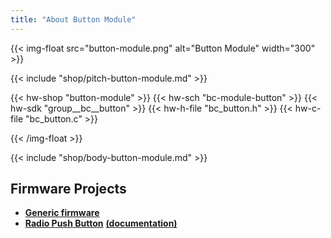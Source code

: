 ```yaml
---
title: "About Button Module"
---
```


{{< img-float src="button-module.png" alt="Button Module" width="300" >}}

{{< include "shop/pitch-button-module.md" >}}

{{< hw-shop "button-module" >}}
{{< hw-sch "bc-module-button" >}}
{{< hw-sdk "group__bc__button" >}}
{{< hw-h-file "bc_button.h" >}}
{{< hw-c-file "bc_button.c" >}}

{{< /img-float >}}

{{< include "shop/body-button-module.md" >}}

## Firmware Projects

* [**Generic firmware**](https://github.com/bigclownlabs/bcf-generic-node/releases)
* [**Radio Push Button**](https://github.com/bigclownlabs/bcf-radio-push-button/releases) [**(documentation)**](https://www.bigclown.com/doc/projects/wireless-push-button/)
